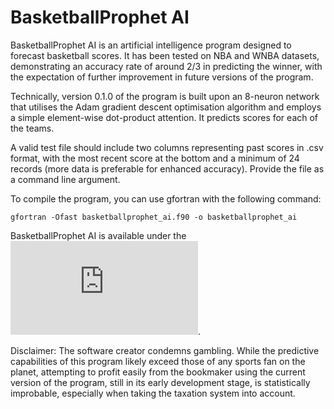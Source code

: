 # BasketballProphet AI

BasketballProphet AI is an artificial intelligence program designed to forecast basketball scores.  It has been tested on NBA and WNBA datasets, demonstrating an accuracy rate of around 2/3 in predicting the winner, with the expectation of further improvement in future versions of the program.

Technically, version 0.1.0 of the program is built upon an 8-neuron network that utilises the Adam gradient descent optimisation algorithm and employs a simple element-wise dot-product attention. It predicts scores for each of the teams.

A valid test file should include two columns representing past scores in .csv format, with the most recent score at the bottom and a minimum of 24 records (more data is preferable for enhanced accuracy). Provide the file as a command line argument.

To compile the program, you can use gfortran with the following command:

`gfortran -Ofast basketballprophet_ai.f90 -o basketballprophet_ai`

BasketballProphet AI is available under the ![BSD 3-Clause No Military License](https://github.com/piotrbajdek/BasketballProphet_AI/blob/main/LICENSE.md).

Disclaimer: The software creator condemns gambling. While the predictive capabilities of this program likely exceed those of any sports fan on the planet, attempting to profit easily from the bookmaker using the current version of the program, still in its early development stage, is statistically improbable, especially when taking the taxation system into account.
